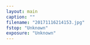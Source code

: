 ```yaml
---
layout: main
caption: ""
filename: "20171116214153.jpg"
fstop: "Unknown"
exposure: "Unknown"
---
```

